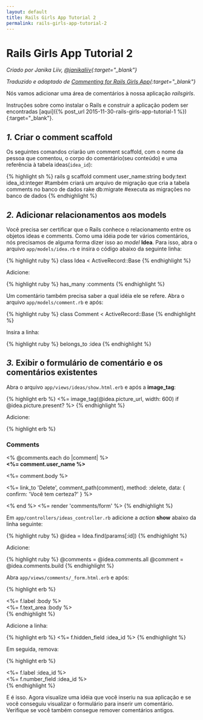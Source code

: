 ```yaml
---
layout: default
title: Rails Girls App Tutorial 2
permalink: rails-girls-app-tutorial-2
---
```

# Rails Girls App Tutorial 2

*Criado por Janika Liiv, [@janikaliiv](https://twitter.com/janikaliiv){:target="_blank"}*

*Traduzido e adaptado de [Commenting for Rails Girls App](http://guides.railsgirls.com/commenting/){:target="_blank"}*

Nós vamos adicionar uma área de comentários à nossa aplicação *railsgirls*.

Instruções sobre como instalar o Rails e construir a aplicação podem ser encontradas [aqui]({% post_url 2015-11-30-rails-girls-app-tutorial-1 %}){:target="_blank"}.

## *1.* Criar o comment scaffold

Os seguintes comandos criarão um comment scaffold, com o nome da pessoa que comentou, o corpo do comentário(seu conteúdo) e uma referência à tabela ideas(`idea_id`):

{% highlight sh %}
rails g scaffold comment user_name:string body:text idea_id:integer #também criará um arquivo de migração que cria a tabela comments no banco de dados
rake db:migrate #executa as migrações no banco de dados
{% endhighlight %}

## *2.* Adicionar relacionamentos aos models

Você precisa ser certificar que o Rails conhece o relacionamento entre os objetos ideas e comments.
Como uma idéia pode ter vários comentários, nós precisamos de alguma forma dizer isso ao *model* **Idea**.
Para isso, abra o arquivo `app/models/idea.rb` e insira o código abaixo da seguinte linha:

{% highlight ruby %}
class Idea < ActiveRecord::Base
{% endhighlight %}

Adicione:

{% highlight ruby %}
has_many :comments
{% endhighlight %}

Um comentário também precisa saber a qual idéia ele se refere. Abra o arquivo `app/models/comment.rb` e após:

{% highlight ruby %}
class Comment < ActiveRecord::Base
{% endhighlight %}

Insira a linha:

{% highlight ruby %}
belongs_to :idea
{% endhighlight %}

## *3.* Exibir o formulário de comentário e os comentários existentes

Abra o arquivo `app/views/ideas/show.html.erb` e após a **image_tag**:

{% highlight erb %}
<%= image_tag(@idea.picture_url, width: 600) if @idea.picture.present? %>
{% endhighlight %}

Adicione:

{% highlight erb %}
<h3>Comments</h3>
<% @comments.each do |comment| %>
  <div>
    <strong><%= comment.user_name %></strong>
    <br />
    <p><%= comment.body %></p>
    <p><%= link_to 'Delete', comment_path(comment), method: :delete, data: { confirm: 'Você tem certeza?' } %></p>
  </div>
<% end %>
<%= render 'comments/form' %>
{% endhighlight %}

Em `app/controllers/ideas_controller.rb` adicione a *action* **show** abaixo da linha seguinte:

{% highlight ruby %}
@idea = Idea.find(params[:id])
{% endhighlight %}

Adicione:

{% highlight ruby %}
@comments = @idea.comments.all
@comment = @idea.comments.build
{% endhighlight %}

Abra `app/views/comments/_form.html.erb` e após:

{% highlight erb %}
  <div class="field">
    <%= f.label :body %><br />
    <%= f.text_area :body %>
  </div>
{% endhighlight %}

Adicione a linha:

{% highlight erb %}
<%= f.hidden_field :idea_id %>
{% endhighlight %}

Em seguida, remova:

{% highlight erb %}
<div class="field">
  <%= f.label :idea_id %><br>
  <%= f.number_field :idea_id %>
</div>
{% endhighlight %}

E é isso. Agora visualize uma idéia que você inseriu na sua aplicação e se você conseguiu visualizar o formulário para inserir um comentário. Verifique se você também consegue remover comentários antigos.
